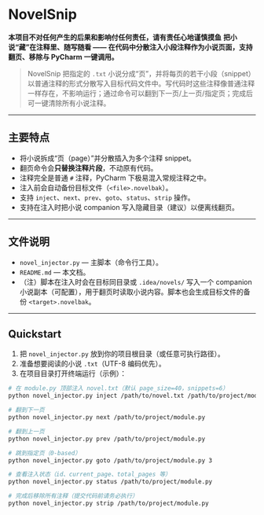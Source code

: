 # NovelSnip
**本项目不对任何产生的后果和影响付任何责任，请有责任心地谨慎摸鱼**
**把小说“藏”在注释里、随写随看 —— 在代码中分散注入小段注释作为小说页面，支持翻页、移除与 PyCharm 一键调用。**
> NovelSnip 把指定的 `.txt` 小说分成“页”，并将每页的若干小段（snippet）以普通注释的形式分散写入目标代码文件中。写代码时这些注释像普通注释一样存在，不影响运行；通过命令可以翻到下一页/上一页/指定页；完成后可一键清除所有小说注释。

---

## 主要特点
- 将小说拆成“页（page）”并分散插入为多个注释 snippet。
- 翻页命令会**只替换注释片段**，不动原有代码。
- 注释完全是普通 `#` 注释，PyCharm 下极易混入常规注释之中。
- 注入前会自动备份目标文件（`<file>.novelbak`）。
- 支持 `inject`、`next`、`prev`、`goto`、`status`、`strip` 操作。
- 支持在注入时把小说 companion 写入隐藏目录（建议）以便离线翻页。

---

## 文件说明
- `novel_injector.py` — 主脚本（命令行工具）。  
- `README.md` — 本文档。  
- （注）脚本在注入时会在目标同目录或 `.idea/novels/` 写入一个 companion 小说副本（可配置），用于翻页时读取小说内容。脚本也会生成目标文件的备份 `<target>.novelbak`。

---

## Quickstart

1. 把 `novel_injector.py` 放到你的项目根目录（或任意可执行路径）。  
2. 准备想要阅读的小说 `.txt`（UTF-8 编码优先）。  
3. 在项目目录打开终端运行（示例）：

```bash
# 在 module.py 顶部注入 novel.txt（默认 page_size=40，snippets=6）
python novel_injector.py inject /path/to/novel.txt /path/to/project/module.py --page-size 40 --snippets 6

# 翻到下一页
python novel_injector.py next /path/to/project/module.py

# 翻到上一页
python novel_injector.py prev /path/to/project/module.py

# 跳到指定页（0-based）
python novel_injector.py goto /path/to/project/module.py 3

# 查看注入状态（id、current_page、total_pages 等）
python novel_injector.py status /path/to/project/module.py

# 完成后移除所有注释（提交代码前请务必执行）
python novel_injector.py strip /path/to/project/module.py


